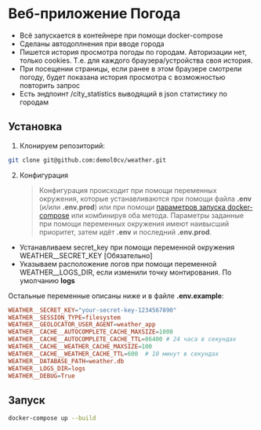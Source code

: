 # Веб-приложение Погода

- Всё запускается в контейнере при помощи docker-compose
- Сделаны автодоплнения при вводе города
- Пишется история просмотра погоды по городам. Авторизации нет, только cookies. Т.е. для каждого браузера/устройства своя история.
- При посещении страницы, если ранее в этом браузере смотрели погоду, будет показана история просмотра с возможностью повторить запрос
- Есть эндпоинт /city_statistics выводящий в json статистику по городам

## Установка

1. Клонируем репозиторий:

```bash
git clone git@github.com:demol0cv/weather.git
```

2. Конфигурация

   > Конфигурация происходит при помощи переменных окружения, которые устанавливаются при помощи файла **.env** (и/или **.env.prod**) или при помощи [параметров запуска docker-compose](https://docs.docker.com/compose/how-tos/environment-variables/set-environment-variables/) или комбинируя оба метода. Параметры заданные при помощи переменных окружения имеют наивысший приоритет, затем идёт **.env** и последний **.env.prod**.

- Устанавливаем secret_key при помощи переменной окружения WEATHER\_\_SECRET_KEY [Обязательно]
- Указываем расположение логов при помощи переменной WEATHER\_\_LOGS_DIR, если изменили точку монтирования. По умолчанию **logs**

Остальные переменные описаны ниже и в файле **.env.example**:

```toml
WEATHER__SECRET_KEY="your-secret-key-1234567890"
WEATHER__SESSION_TYPE=filesystem
WEATHER__GEOLOCATOR_USER_AGENT=weather_app
WEATHER__CACHE__AUTOCOMPLETE_CACHE_MAXSIZE=1000
WEATHER__CACHE__AUTOCOMPLETE_CACHE_TTL=86400 # 24 часа в секундах
WEATHER__CACHE__WEATHER_CACHE_MAXSIZE=100
WEATHER__CACHE__WEATHER_CACHE_TTL=600  # 10 минут в секундах
WEATHER__DATABASE_PATH=weather.db
WEATHER__LOGS_DIR=logs
WEATHER__DEBUG=True
```

## Запуск

```bash
docker-compose up --build
```
